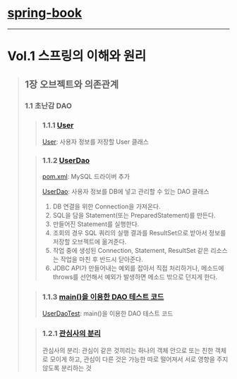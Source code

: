# [spring-book](https://github.com/seminify/spring-book)

---

# Vol.1 스프링의 이해와 원리

> ## 1장 오브젝트와 의존관계
> ### 1.1 초난감 DAO
> > ### 1.1.1 [User](https://github.com/seminify/spring-book/tree/vol.1.1.1.1)
> > [User](https://github.com/seminify/spring-book/blob/vol.1.1.1.1/src/main/java/org/seminify/springbook/user/domain/User.java):
> > 사용자 정보를 저장할 User 클래스
>
> > ### 1.1.2 [UserDao](https://github.com/seminify/spring-book/tree/vol.1.1.1.2)
> > [pom.xml](https://github.com/seminify/spring-book/blob/vol.1.1.1.2/pom.xml): MySQL 드라이버 추가
> >
> > [UserDao](https://github.com/seminify/spring-book/blob/vol.1.1.1.2/src/main/java/org/seminify/springbook/user/dao/UserDao.java):
> > 사용자 정보를 DB에 넣고 관리할 수 있는 DAO 클래스
> > 1. DB 연결을 위한 Connection을 가져온다.
> > 2. SQL을 담을 Statement(또는 PreparedStatement)를 만든다.
> > 3. 만들어진 Statement를 실행한다.
> > 4. 조회의 경우 SQL 쿼리의 실행 결과를 ResultSet으로 받아서 정보를 저장할 오브젝트에 옮겨준다.
> > 5. 작업 중에 생성된 Connection, Statement, ResultSet 같은 리소스는 작업을 마친 후 반드시 닫아준다.
> > 6. JDBC API가 만들어내는 예외를 잡아서 직접 처리하거나, 메소드에 throws를 선언해서 예외가 발생하면 메소드 밖으로 던지게 한다.
> >
>
> > ### 1.1.3 [main()을 이용한 DAO 테스트 코드](https://github.com/seminify/spring-book/tree/vol.1.1.1.3)
> > [UserDaoTest](https://github.com/seminify/spring-book/blob/vol.1.1.1.3/src/test/java/org/seminify/springbook/user/dao/UserDaoTest.java):
> > main()을 이용한 DAO 테스트 코드
>
> > ### 1.2.1 [관심사의 분리](https://github.com/seminify/spring-book/tree/vol.1.1.2.1)
> > 관심사의 분리: 관심이 같은 것끼리는 하나의 객체 안으로 또는 친한 객체로 모이게 하고, 관심이 다른 것은 가능한 따로 떨어져서 서로 영향을 주지 않도록 분리하는 것
